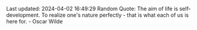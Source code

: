 Last updated: 2024-04-02 16:49:29
Random Quote: The aim of life is self-development. To realize one's nature perfectly - that is what each of us is here for. - Oscar Wilde